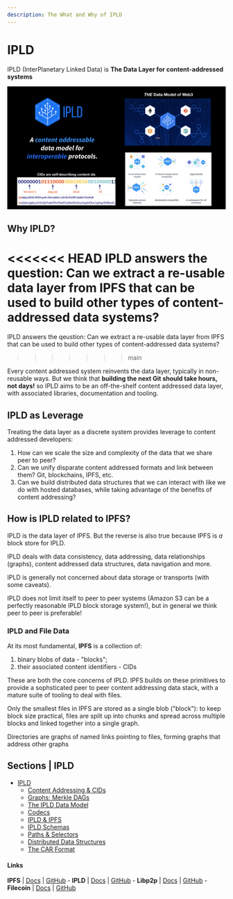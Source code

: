 ```yaml
---
description: The What and Why of IPLD
---
```


# IPLD

IPLD (InterPlanetary Linked Data) is **The Data Layer for content-addressed systems**

![](<../.gitbook/assets/image (15) (1).png>)

## Why IPLD?

<<<<<<< HEAD
IPLD answers the question: Can we extract a re-usable data layer from IPFS that can be used to build other types of content-addressed data systems?
=======
IPLD answers the qeustion: Can we extract a re-usable data layer from IPFS that can be used to build other types of content-addressed data systems?
>>>>>>> main

Every content addressed system reinvents the data layer, typically in non-reusable ways. But we think that **building the next Git should take hours, not days!** so IPLD aims to be an off-the-shelf content addressed data layer, with associated libraries, documentation and tooling.

## IPLD as Leverage

Treating the data layer as a discrete system provides leverage to content addressed developers:

1. How can we scale the size and complexity of the data that we share peer to peer?
2. Can we unify disparate content addressed formats and link between them? Git, blockchains, IPFS, etc.
3. Can we build distributed data structures that we can interact with like we do with hosted databases, while taking advantage of the benefits of content addressing?

## How is IPLD related to IPFS?

IPLD is the data layer of IPFS. But the reverse is also true because IPFS is _a_ block store for IPLD.

IPLD deals with data consistency, data addressing, data relationships (graphs), content addressed data structures, data navigation and more.

IPLD is generally not concerned about data storage or transports (with some caveats).

IPLD does not limit itself to peer to peer systems (Amazon S3 can be a perfectly reasonable IPLD block storage system!), but in general we think peer to peer is preferable!

### IPLD and File Data

At its most fundamental, **IPFS** is a collection of:

1. binary blobs of data - "blocks";
2. their associated content identifiers - CIDs

These are both the core concerns of IPLD. IPFS builds on these primitives to provide a sophsticated peer to peer content addressing data stack, with a mature suite of tooling to deal with files.

Only the smallest files in IPFS are stored as a single blob ("block"): to keep block size practical, files are split up into chunks and spread across multiple blocks and linked together into a single graph.

Directories are graphs of named links pointing to files, forming graphs that address other graphs

## Sections | IPLD

* [IPLD](about.md)
  * [Content Addressing & CIDs](content-addressing-cids.md)
  * [Graphs: Merkle DAGs](merkle-dags.md)
  * [The IPLD Data Model](data-model.md)
  * [Codecs](codecs.md)
  * [IPLD & IPFS](ipfs.md)
  * [IPLD Schemas](schemas.md)
  * [Paths & Selectors](paths-selectors.md)
  * [Distributed Data Structures](data-structures.md)
  * [The CAR Format](car.md)

#### Links

**IPFS** | [Docs](https://docs.ipfs.io) | [GitHub](https://github.com/ipfs) - **IPLD** | [Docs](https://ipld.io/docs/) | [GitHub](https://github.com/ipld) - **Libp2p** | [Docs](https://docs.libp2p.io) | [GitHub](https://github.com/libp2p) - **Filecoin** | [Docs](https://docs.filecoin.io) | [GitHub](https://github.com/filecoin-project)
